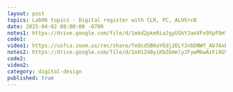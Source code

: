 ```yaml
---
layout: post
topics: Lab06 topics - Digital register with CLR, PC, ALUSrcB
date: 2025-04-02 08:00:00 -0700
notes1: https://drive.google.com/file/d/1mkd2pkeRiaJgyUSkYJaoVFx9XpF9mYHg/view?usp=drive_link
code1: 
video1: https://usfca.zoom.us/rec/share/TeQcd5B6oYEdj2ELYJnbDNWY_Ab7AxBLLMnWFl731UJhlsDjuHQpi2SUWPZH_wzl.sks-g_Z0vR6TuCHM
notes2: https://drive.google.com/file/d/1oH1Z4ByiKbZGmelyJFywMbwAiFi9GV9Z/view?usp=drive_link
code2: 
video2: 
category: digital-design
published: true
---
```

